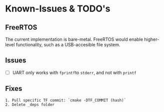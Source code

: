 # Known-Issues & TODO's

## FreeRTOS
The current implementation is bare-metal. FreeRTOS would enable higher-level functionality, such as a USB-accesible file system.

## Issues
- [ ] UART only works with `fprintf`to `stderr`, and not with `printf`

## Fixes
    1. Pull specific TF commit: `cmake -DTF_COMMIT (hash)` 
    2. Delete _deps folder
